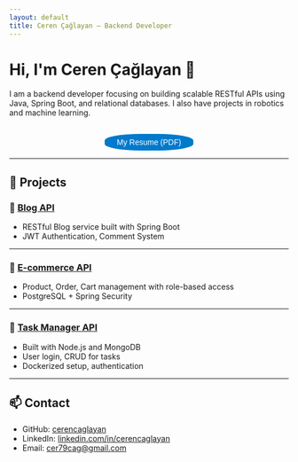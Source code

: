 ```yaml
---
layout: default
title: Ceren Çağlayan – Backend Developer 
---
```


# Hi, I'm Ceren Çağlayan 👋

I am a backend developer focusing on building scalable RESTful APIs using Java, Spring Boot, and relational databases. I also have projects in robotics and machine learning.

<div style="text-align: center; margin-top: 30px;">
  <a href="cv_guncel.pdf" download>
       <button
      onmouseover="this.style.backgroundColor='#2ecc71'"
      onmouseout="this.style.backgroundColor='#007acc'"
      style="
        padding: 5px;
        background-color: #007acc;
        color: white;
        border: none;
        border-radius: 40%;
        width: 160px;
        height: 30px;
        font-size: 14px;
        cursor: pointer;
        transition: background-color 0.3s ease;">
      My Resume (PDF)
    </button>
  </a>

  <style>
  button:hover {
    background-color: #2ecc71; 
  }
</style>

</div>





---


## 🚀 Projects

### 📌 [Blog API](https://github.com/cerencaglayan/blog-api)
- RESTful Blog service built with Spring Boot  
- JWT Authentication, Comment System  

---

### 📌 [E-commerce API](https://github.com/cerencaglayan/ecommerce-api)
- Product, Order, Cart management with role-based access  
- PostgreSQL + Spring Security  

---

### 📌 [Task Manager API](https://github.com/cerencaglayan/task-manager)
- Built with Node.js and MongoDB  
- User login, CRUD for tasks  
- Dockerized setup, authentication

---

## 📫 Contact

- GitHub: [cerencaglayan](https://github.com/cerencaglayan)  
- LinkedIn: [linkedin.com/in/cerencaglayan](https://linkedin.com/in/cerencaglayan)  
- Email: cer79cag@gmail.com
